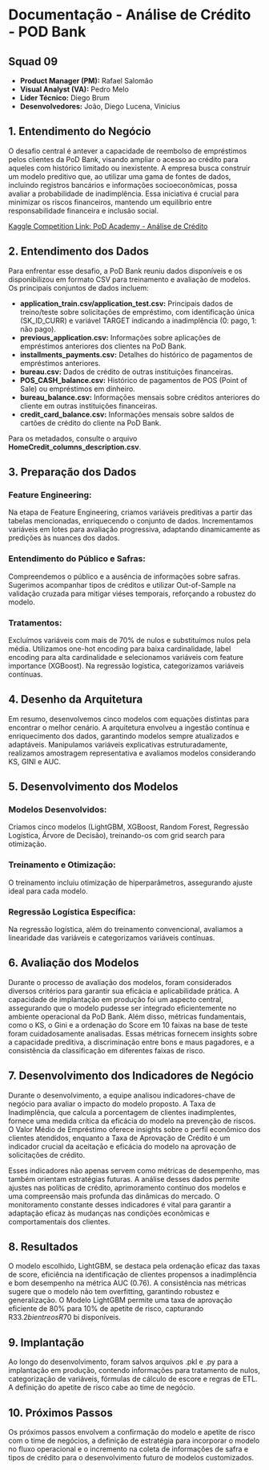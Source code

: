 # Documentação - Análise de Crédito - POD Bank

## Squad 09

- **Product Manager (PM):** Rafael Salomão
- **Visual Analyst (VA):** Pedro Melo
- **Líder Técnico:** Diego Brum
- **Desenvolvedores:** João, Diego Lucena, Vinicius

## 1. Entendimento do Negócio

O desafio central é antever a capacidade de reembolso de empréstimos pelos clientes da PoD Bank, visando ampliar o acesso ao crédito para aqueles com histórico limitado ou inexistente. A empresa busca construir um modelo preditivo que, ao utilizar uma gama de fontes de dados, incluindo registros bancários e informações socioeconômicas, possa avaliar a probabilidade de inadimplência. Essa iniciativa é crucial para minimizar os riscos financeiros, mantendo um equilíbrio entre responsabilidade financeira e inclusão social.

[Kaggle Competition Link: PoD Academy - Análise de Crédito](https://www.kaggle.com/competitions/pod-academy-analise-de-credito-para-fintech/overview)

## 2. Entendimento dos Dados

Para enfrentar esse desafio, a PoD Bank reuniu dados disponíveis e os disponibilizou em formato CSV para treinamento e avaliação de modelos. Os principais conjuntos de dados incluem:

- **application_train.csv/application_test.csv:** Principais dados de treino/teste sobre solicitações de empréstimo, com identificação única (SK_ID_CURR) e variável TARGET indicando a inadimplência (0: pago, 1: não pago).
- **previous_application.csv:** Informações sobre aplicações de empréstimos anteriores dos clientes na PoD Bank.
- **installments_payments.csv:** Detalhes do histórico de pagamentos de empréstimos anteriores.
- **bureau.csv:** Dados de crédito de outras instituições financeiras.
- **POS_CASH_balance.csv:** Histórico de pagamentos de POS (Point of Sale) ou empréstimos em dinheiro.
- **bureau_balance.csv:** Informações mensais sobre créditos anteriores do cliente em outras instituições financeiras.
- **credit_card_balance.csv:** Informações mensais sobre saldos de cartões de crédito do cliente na PoD Bank.

Para os metadados, consulte o arquivo **HomeCredit_columns_description.csv**.

## 3. Preparação dos Dados

### Feature Engineering:

Na etapa de Feature Engineering, criamos variáveis preditivas a partir das tabelas mencionadas, enriquecendo o conjunto de dados. Incrementamos variáveis em lotes para avaliação progressiva, adaptando dinamicamente as predições às nuances dos dados.

### Entendimento do Público e Safras:

Compreendemos o público e a ausência de informações sobre safras. Sugerimos acompanhar tipos de créditos e utilizar Out-of-Sample na validação cruzada para mitigar viéses temporais, reforçando a robustez do modelo.

### Tratamentos:

Excluímos variáveis com mais de 70% de nulos e substituímos nulos pela média. Utilizamos one-hot encoding para baixa cardinalidade, label encoding para alta cardinalidade e selecionamos variáveis com feature importance (XGBoost). Na regressão logística, categorizamos variáveis contínuas.

## 4. Desenho da Arquitetura

Em resumo, desenvolvemos cinco modelos com equações distintas para encontrar o melhor cenário. A arquitetura envolveu a ingestão contínua e enriquecimento dos dados, garantindo modelos sempre atualizados e adaptáveis. Manipulamos variáveis explicativas estruturadamente, realizamos amostragem representativa e avaliamos modelos considerando KS, GINI e AUC.

## 5. Desenvolvimento dos Modelos

### Modelos Desenvolvidos:

Criamos cinco modelos (LightGBM, XGBoost, Random Forest, Regressão Logística, Árvore de Decisão), treinando-os com grid search para otimização.

### Treinamento e Otimização:

O treinamento incluiu otimização de hiperparâmetros, assegurando ajuste ideal para cada modelo.

### Regressão Logística Específica:

Na regressão logística, além do treinamento convencional, avaliamos a linearidade das variáveis e categorizamos variáveis contínuas.

## 6. Avaliação dos Modelos

Durante o processo de avaliação dos modelos, foram considerados diversos critérios para garantir sua eficácia e aplicabilidade prática. A capacidade de implantação em produção foi um aspecto central, assegurando que o modelo pudesse ser integrado eficientemente no ambiente operacional da PoD Bank. Além disso, métricas fundamentais, como o KS, o Gini e a ordenação do Score em 10 faixas na base de teste foram cuidadosamente analisadas. Essas métricas fornecem insights sobre a capacidade preditiva, a discriminação entre bons e maus pagadores, e a consistência da classificação em diferentes faixas de risco.

## 7. Desenvolvimento dos Indicadores de Negócio

Durante o desenvolvimento, a equipe analisou indicadores-chave de negócio para avaliar o impacto do modelo proposto. A Taxa de Inadimplência, que calcula a porcentagem de clientes inadimplentes, fornece uma medida crítica da eficácia do modelo na prevenção de riscos. O Valor Médio de Empréstimo oferece insights sobre o perfil econômico dos clientes atendidos, enquanto a Taxa de Aprovação de Crédito é um indicador crucial da aceitação e eficácia do modelo na aprovação de solicitações de crédito.

Esses indicadores não apenas servem como métricas de desempenho, mas também orientam estratégias futuras. A análise desses dados permite ajustes nas políticas de crédito, aprimoramento contínuo dos modelos e uma compreensão mais profunda das dinâmicas do mercado. O monitoramento constante desses indicadores é vital para garantir a adaptação eficaz às mudanças nas condições econômicas e comportamentais dos clientes.

## 8. Resultados

O modelo escolhido, LightGBM, se destaca pela ordenação eficaz das taxas de score, eficiência na identificação de clientes propensos a inadimplência e bom desempenho na métrica AUC (0.76). A consistência nas métricas sugere que o modelo não tem overfitting, garantindo robustez e generalização. O Modelo LightGBM permite uma taxa de aprovação eficiente de 80% para 10% de apetite de risco, capturando R$33.2 bi entre os R$70 bi disponíveis.

## 9. Implantação

Ao longo do desenvolvimento, foram salvos arquivos .pkl e .py para a implantação em produção, contendo informações para tratamento de nulos, categorização de variáveis, fórmulas de cálculo de escore e regras de ETL. A definição do apetite de risco cabe ao time de negócio.

## 10. Próximos Passos

Os próximos passos envolvem a confirmação do modelo e apetite de risco com o time de negócios, a definição de estratégia para incorporar o modelo no fluxo operacional e o incremento na coleta de informações de safra e tipos de crédito para o desenvolvimento futuro de modelos customizados.
